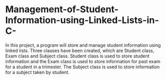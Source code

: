 # Management-of-Student-Information-using-Linked-Lists-in-C-
In this project, a program will store and manage student information using linked lists. Three classes have been created, which are Student class, Exam class and Subject class. Student class is used to store student information and the Exam class is used to store information for past exam for a student in a trimester. The Subject class is used to store information for a subject taken by student. 
